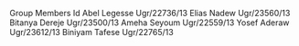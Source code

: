 Group Members                        Id 
Abel Legesse                    Ugr/22736/13
Elias Nadew                     Ugr/23560/13
Bitanya Dereje                  Ugr/23500/13
Ameha Seyoum                    Ugr/22559/13
Yosef Aderaw                    Ugr/23612/13
Biniyam Tafese                  Ugr/22765/13
